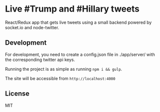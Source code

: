 # Live #Trump and #Hillary tweets

React/Redux app that gets live tweets using a small backend powered by socket.io and node-twitter.

## Development

For development, you need to create a config.json file in ./app/server/ with the corresponding twitter api keys.

Running the project is as simple as running `npm i && gulp`.

The site will be accessible from `http://localhost:4000`

## License

MIT
